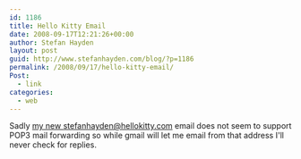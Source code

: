 ```yaml
---
id: 1186
title: Hello Kitty Email
date: 2008-09-17T12:21:26+00:00
author: Stefan Hayden
layout: post
guid: http://www.stefanhayden.com/blog/?p=1186
permalink: /2008/09/17/hello-kitty-email/
Post:
  - link
categories:
  - web
---
```

Sadly <a href="http://www.sanriotown.com">my new stefanhayden@hellokitty.com email</a> does not seem to support POP3 mail forwarding so while gmail will let me email from that address I'll never check for replies.
